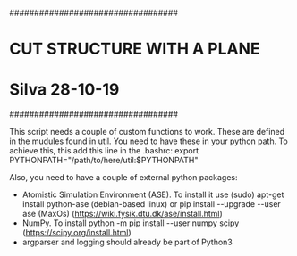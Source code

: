 ##################################
# CUT STRUCTURE WITH A PLANE     #
# Silva 28-10-19                 #
##################################

This script needs a couple of custom functions to work.
These are defined in the mudules found in util. You need to have these in your python path.
To achieve this, this add this line in the .bashrc:
  export PYTHONPATH="/path/to/here/util:$PYTHONPATH" 

Also, you need to have a couple of external python packages:
 - Atomistic Simulation Environment (ASE). To install it use (sudo) apt-get install python-ase (debian-based linux) or pip install --upgrade --user ase (MaxOs) (https://wiki.fysik.dtu.dk/ase/install.html)
 - NumPy. To install python -m pip install --user numpy scipy (https://scipy.org/install.html)
 - argparser and logging should already be part of Python3
